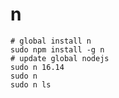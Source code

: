 # n

```shell
# global install n
sudo npm install -g n
# update global nodejs
sudo n 16.14
sudo n
sudo n ls
```

